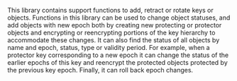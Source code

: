 This library contains support functions to add, retract or rotate keys or objects.  Functions in this
library can be used to change object statuses, and add objects with new epoch both by creating new
protecting or protector objects and encrypting or reencrypting portions of the key hierarchy to accommodate
these changes.  It can also find the status of all objects by name and epoch, status, type or validity period.
For example, when a protector key corresponding to a new epoch it can change the status of the earlier epochs
of this key and reencrypt the protected objects protected by the previous key epoch.
Finally, it can roll back epoch changes.

